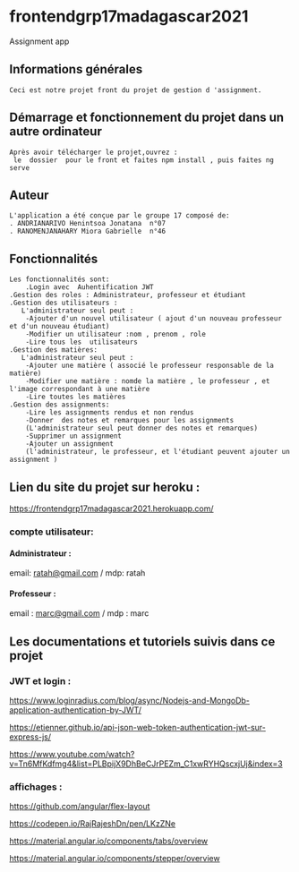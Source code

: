 # frontendgrp17madagascar2021

Assignment app

## Informations générales
    Ceci est notre projet front du projet de gestion d 'assignment.

## Démarrage et fonctionnement du projet dans un autre ordinateur 
    Après avoir télécharger le projet,ouvrez :
	 le  dossier  pour le front et faites npm install , puis faites ng serve
	

## Auteur
    L'application a été conçue par le groupe 17 composé de:
    . ANDRIANARIVO Henintsoa Jonatana  n°07
	. RANOMENJANAHARY Miora Gabrielle  n°46
        

## Fonctionnalités
    Les fonctionnalités sont:
        .Login avec  Auhentification JWT
	.Gestion des roles : Administrateur, professeur et étudiant
	.Gestion des utilisateurs :
	   L'administrateur seul peut :
	   	-Ajouter d'un nouvel utilisateur ( ajout d'un nouveau professeur et d'un nouveau étudiant)
		-Modifier un utilisateur :nom , prenom , role 
		-Lire tous les  utilisateurs
	.Gestion des matières:
	   L'administrateur seul peut :	
		-Ajouter une matière ( associé le professeur responsable de la matière)
		-Modifier une matière : nomde la matière , le professeur , et l'image correspondant à une matière
		-Lire toutes les matières
	.Gestion des assignments:
		-Lire les assignments rendus et non rendus
		-Donner  des notes et remarques pour les assignments 
        (L'administrateur seul peut donner des notes et remarques)  
		-Supprimer un assignment
		-Ajouter un assignment
        (l'administrateur, le professeur, et l'étudiant peuvent ajouter un assignment )

## Lien du site du projet sur heroku :

https://frontendgrp17madagascar2021.herokuapp.com/

### compte utilisateur:
#### Administrateur : 
email: ratah@gmail.com / mdp: ratah
#### Professeur : 
email : marc@gmail.com / mdp : marc

		
## Les documentations et tutoriels suivis dans ce projet
### JWT et login :
https://www.loginradius.com/blog/async/Nodejs-and-MongoDb-application-authentication-by-JWT/

https://etienner.github.io/api-json-web-token-authentication-jwt-sur-express-js/

https://www.youtube.com/watch?v=Tn6MfKdfmg4&list=PLBpijX9DhBeCJrPEZm_C1xwRYHQscxjUj&index=3

### affichages :
https://github.com/angular/flex-layout

https://codepen.io/RajRajeshDn/pen/LKzZNe

https://material.angular.io/components/tabs/overview

https://material.angular.io/components/stepper/overview
